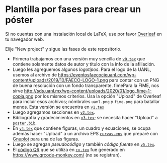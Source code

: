 
# Plantilla por fases para crear un póster

Si no cuentas con una instalación local de LaTeX, use por
favor [Overleaf](https://www.overleaf.com/) en tu navegador web.

Elije "New project" y sigue las fases de este repositorio.

- Primera trabajamos con una versión muy sencilla de
[`v0.tex`](https://github.com/satuelisa/Poster/blob/main/v0.tex)
que contiene solamente datos de autor y título con la info de la
afiliación.
- Luego les agreguemos algunos *logotipos*. Para el logo de la UANL, usemos al archivo de
	https://eventosfaecocieuanl.com/wp-content/uploads/2019/10/FAECO-LOGO-1.png
para contar con un PNG de buena resolución con un fondo transparente. fimePara
la FIME, nos sirve
http://sds.uanl.mx/wp-content/uploads/2020/01/logo_fime-1-copia.png
por los mismos criterios. Usa
la opción "Upload" de Overleaf para incluir esos archivos; nómbrales
`uanl.png` y `fime.png` para batallar menos. Esta versión se encuentra
	en 
	[`v1.tex`](https://github.com/satuelisa/Poster/blob/main/v1.tex)
- Luego agregamos secciones
  en
  [`v2.tex`](https://github.com/satuelisa/Poster/blob/main/v2.tex).
- Bibliografía y gradecimientos
  en
  [`v3.tex`](https://github.com/satuelisa/Poster/blob/main/v2.tex); se
  necesita hacer "Upload" a 
[`poster.bib`](https://github.com/satuelisa/Poster/blob/main/poster.bib).
- En [`v4.tex`](https://github.com/satuelisa/Poster/blob/main/v4.tex)
que contiene figuras, un cuadro y ecuaciones, se ocupa además hacer
"Upload" a un archivo
EPS [`curvas.eps`](https://elisa.dyndns-web.com/curvas.eps) que
preparé con [Gnuplot](http://gnuplot.sourceforge.net/) para una de las
figuras.
- Luego se agregan _pseudocódigo_ y también _código fuente_ en 
[`v5.tex`](https://github.com/satuelisa/Poster/blob/main/v5.tex).
- El
[código QR](https://github.com/satuelisa/Poster/blob/main/qr-code.png)
que se utiliza en [`cv.tex`](https://github.com/satuelisa/Poster/blob/main/v6.tex) fue
generado en https://www.qrcode-monkey.com/ (no se registran).

